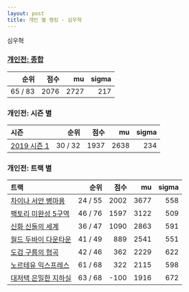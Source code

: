 ```yaml
---
layout: post
title: 개인 별 랭킹 - 심우혁
---
```


심우혁

### [개인전: 종합](../singles-full)

| 순위 | 점수 | mu | sigma |
|---:|---:|---:|---:|
| 65 / 83 | 2076 | 2727 | 217 |

### 개인전: 시즌 별

| 시즌 | 순위 | 점수 | mu | sigma |
|:---|---:|---:|---:|---:|
| [2019 시즌 1](../s2019_1) | 30 / 32 | 1937 | 2638 | 234 |

### 개인전: 트랙 별

| 트랙 | 순위 | 점수 | mu | sigma |
|:---|---:|---:|---:|---:|
| [차이나 서안 병마용](../byeongma) | 24 / 55 | 2002 | 3677 | 558 |
| [팩토리 미완성 5구역](../district5) | 46 / 76 | 1597 | 3122 | 509 |
| [신화 신들의 세계](../shinsegye) | 36 / 47 | 1090 | 2863 | 591 |
| [월드 두바이 다운타운](../dubai) | 41 / 49 | 889 | 2541 | 551 |
| [도검 구름의 협곡](../hyupgog) | 42 / 46 | 362 | 2229 | 622 |
| [노르테유 익스프레스](../noex) | 61 / 68 | 322 | 2115 | 598 |
| [대저택 은밀한 지하실](../jeotaek) | 63 / 68 | -100 | 1916 | 672 |
